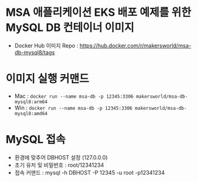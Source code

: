 # MSA 애플리케이션 EKS 배포 예제를 위한 MySQL DB 컨테이너 이미지
- Docker Hub 이미지 Repo : https://hub.docker.com/r/makersworld/msa-db-mysql8/tags

# 이미지 실행 커맨드
- Mac : `docker run --name msa-db -p 12345:3306 makersworld/msa-db-mysql8:arm64`
- Win : `docker run --name msa-db -p 12345:3306 makersworld/msa-db-mysql8:amd64`

# MySQL 접속
- 환경에 맞추어 DBHOST 설정 (127.0.0.0)
- 초기 유저 및 비밀번호 : root/12341234
- 접속 커맨드 : mysql -h DBHOST -P 12345 -u root -p12341234
